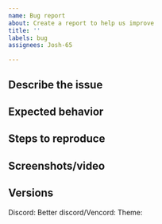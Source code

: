 ```yaml
---
name: Bug report
about: Create a report to help us improve
title: ''
labels: bug
assignees: Josh-65

---
```


## Describe the issue <!-- A clear description of what the bug is -->


## Expected behavior <!-- A clear and concise description of what you expected to happen -->


## Steps to reproduce <!-- How to get to where the issue is -->


## Screenshots/video <!-- Add a visual to help explain the issue -->


## Versions  <!-- These can be found in discord settings on the bottom sidebar -->
Discord:
Better discord/Vencord:
Theme:
